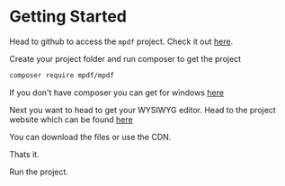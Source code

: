 # Getting Started

Head to github to access the `mpdf` project.
Check it out [here](https://github.com/mpdf/mpdf).

Create your project folder and run composer to get the project

```bash
composer require mpdf/mpdf
```

If you don't have composer you can get for windows [here](https://getcomposer.org/)

Next you want to head to get your WYSIWYG editor.
Head to the project website which can be found [here](https://alex-d.github.io/Trumbowyg/)

You can download the files or use the CDN.

Thats it.

Run the project.